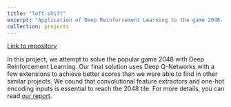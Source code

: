 ```yaml
---
title: "left-shift"
excerpt: "Application of Deep Reinforcement Learning to the game 2048. <br/><img src='/images/left_shift.gif'>"
collection: projects
---
```

[Link to repository](https://github.com/mmcenta/left-shift)

In this project, we attempt to solve the popular game 2048 with Deep Reinforcement Learning. Our final solution uses Deep Q-Networks with a few extensions to achieve better scores than we were able to find in other similar projects. We cound that convolutional feature extractors and one-hot encoding inputs is essential to reach the 2048 tile. For more details, you can read [our report](https://github.com/mmcenta/left-shift/blob/master/docs/report.pdf).
